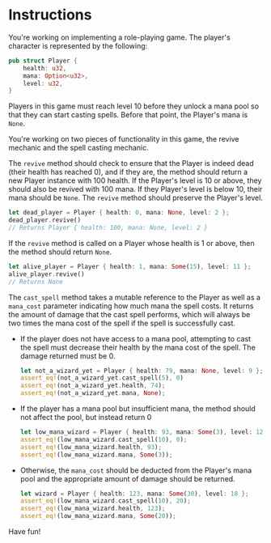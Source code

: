 # Instructions

You're working on implementing a role-playing game. The player's character is represented by the following:

```rust
pub struct Player {
    health: u32,
    mana: Option<u32>,
    level: u32,
}
```

Players in this game must reach level 10 before they unlock a mana pool so that they can start casting spells. Before that point, the Player's mana is `None`.

You're working on two pieces of functionality in this game, the revive mechanic and the spell casting mechanic.

The `revive` method should check to ensure that the Player is indeed dead (their health has reached 0), and if they are, the method should return a new Player instance with 100 health.
If the Player's level is 10 or above, they should also be revived with 100 mana.
If they Player's level is below 10, their mana should be `None`. The `revive` method should preserve the Player's level.

```rust
let dead_player = Player { health: 0, mana: None, level: 2 };
dead_player.revive()
// Returns Player { health: 100, mana: None, level: 2 }
```

If the `revive` method is called on a Player whose health is 1 or above, then the method should return `None`.

```rust
let alive_player = Player { health: 1, mana: Some(15), level: 11 };
alive_player.revive()
// Returns None
```

The `cast_spell` method takes a mutable reference to the Player as well as a `mana_cost` parameter indicating how much mana the spell costs. It returns the amount of damage that the cast spell performs, which will always be two times the mana cost of the spell if the spell is successfully cast.

- If the player does not have access to a mana pool, attempting to cast the spell must decrease their health by the mana cost of the spell. The damage returned must be 0.

  ```rust
  let not_a_wizard_yet = Player { health: 79, mana: None, level: 9 };
  assert_eq!(not_a_wizard_yet.cast_spell(5), 0)
  assert_eq!(not_a_wizard_yet.health, 74);
  assert_eq!(not_a_wizard_yet.mana, None);
  ```

- If the player has a mana pool but insufficient mana, the method should not affect the pool, but instead return 0

  ```rust
  let low_mana_wizard = Player { health: 93, mana: Some(3), level: 12 };
  assert_eq!(low_mana_wizard.cast_spell(10), 0);
  assert_eq!(low_mana_wizard.health, 93);
  assert_eq!(low_mana_wizard.mana, Some(3));
  ```

- Otherwise, the `mana_cost` should be deducted from the Player's mana pool and the appropriate amount of damage should be returned.

  ```rust
  let wizard = Player { health: 123, mana: Some(30), level: 18 };
  assert_eq!(low_mana_wizard.cast_spell(10), 20);
  assert_eq!(low_mana_wizard.health, 123);
  assert_eq!(low_mana_wizard.mana, Some(20));
  ```

Have fun!
